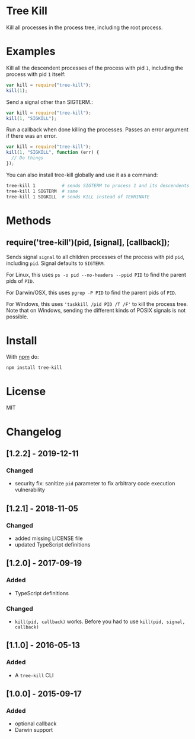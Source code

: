 # Tree Kill

Kill all processes in the process tree, including the root process.

# Examples

Kill all the descendent processes of the process with pid `1`, including the process with pid `1` itself:

```js
var kill = require("tree-kill");
kill(1);
```

Send a signal other than SIGTERM.:

```js
var kill = require("tree-kill");
kill(1, "SIGKILL");
```

Run a callback when done killing the processes. Passes an error argument if there was an error.

```js
var kill = require("tree-kill");
kill(1, "SIGKILL", function (err) {
  // Do things
});
```

You can also install tree-kill globally and use it as a command:

```sh
tree-kill 1          # sends SIGTERM to process 1 and its descendents
tree-kill 1 SIGTERM  # same
tree-kill 1 SIGKILL  # sends KILL instead of TERMINATE
```

# Methods

## require('tree-kill')(pid, [signal], [callback]);

Sends signal `signal` to all children processes of the process with pid `pid`, including `pid`. Signal defaults to `SIGTERM`.

For Linux, this uses `ps -o pid --no-headers --ppid PID` to find the parent pids of `PID`.

For Darwin/OSX, this uses `pgrep -P PID` to find the parent pids of `PID`.

For Windows, this uses `'taskkill /pid PID /T /F'` to kill the process tree. Note that on Windows, sending the different kinds of POSIX signals is not possible.

# Install

With [npm](https://npmjs.org) do:

```
npm install tree-kill
```

# License

MIT

# Changelog

## [1.2.2] - 2019-12-11

### Changed

- security fix: sanitize `pid` parameter to fix arbitrary code execution vulnerability

## [1.2.1] - 2018-11-05

### Changed

- added missing LICENSE file
- updated TypeScript definitions

## [1.2.0] - 2017-09-19

### Added

- TypeScript definitions

### Changed

- `kill(pid, callback)` works. Before you had to use `kill(pid, signal, callback)`

## [1.1.0] - 2016-05-13

### Added

- A `tree-kill` CLI

## [1.0.0] - 2015-09-17

### Added

- optional callback
- Darwin support
